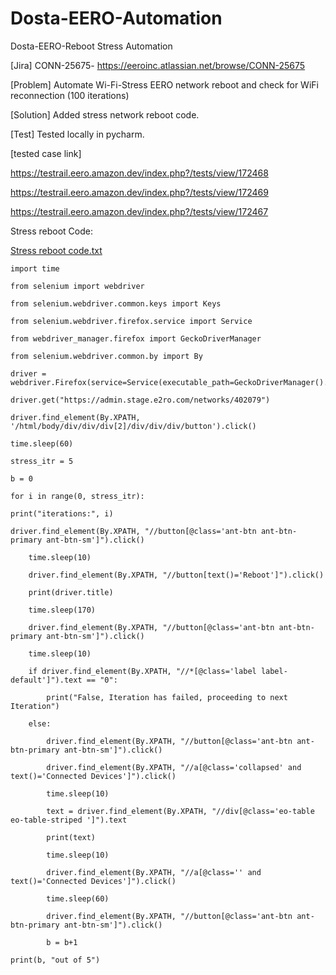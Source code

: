 
# Dosta-EERO-Automation
Dosta-EERO-Reboot Stress Automation

[Jira] CONN-25675- https://eeroinc.atlassian.net/browse/CONN-25675

[Problem] Automate Wi-Fi-Stress EERO network reboot and check for WiFi reconnection (100 iterations)

[Solution] Added stress network reboot code.

[Test] Tested locally in pycharm.

[tested case link]

https://testrail.eero.amazon.dev/index.php?/tests/view/172468

https://testrail.eero.amazon.dev/index.php?/tests/view/172469

https://testrail.eero.amazon.dev/index.php?/tests/view/172467

Stress reboot Code:


[Stress reboot code.txt](https://github.com/rraymneero/Dosta-EERO-Automation/files/10792337/Stress.reboot.code.txt)


    import time

    from selenium import webdriver

    from selenium.webdriver.common.keys import Keys

    from selenium.webdriver.firefox.service import Service

    from webdriver_manager.firefox import GeckoDriverManager

    from selenium.webdriver.common.by import By

    driver = webdriver.Firefox(service=Service(executable_path=GeckoDriverManager().install()))

    driver.get("https://admin.stage.e2ro.com/networks/402079")

    driver.find_element(By.XPATH, '/html/body/div/div/div[2]/div/div/div/button').click()

    time.sleep(60)

    stress_itr = 5

    b = 0

    for i in range(0, stress_itr):

    print("iterations:", i)

    driver.find_element(By.XPATH, "//button[@class='ant-btn ant-btn-primary ant-btn-sm']").click()

        time.sleep(10)

        driver.find_element(By.XPATH, "//button[text()='Reboot']").click()

        print(driver.title)

        time.sleep(170)

        driver.find_element(By.XPATH, "//button[@class='ant-btn ant-btn-primary ant-btn-sm']").click()

        time.sleep(10)

        if driver.find_element(By.XPATH, "//*[@class='label label-default']").text == "0":

            print("False, Iteration has failed, proceeding to next Iteration")

        else:

            driver.find_element(By.XPATH, "//button[@class='ant-btn ant-btn-primary ant-btn-sm']").click()

            driver.find_element(By.XPATH, "//a[@class='collapsed' and text()='Connected Devices']").click()

            time.sleep(10)

            text = driver.find_element(By.XPATH, "//div[@class='eo-table eo-table-striped ']").text

            print(text)

            time.sleep(10)

            driver.find_element(By.XPATH, "//a[@class='' and text()='Connected Devices']").click()

            time.sleep(60)

            driver.find_element(By.XPATH, "//button[@class='ant-btn ant-btn-primary ant-btn-sm']").click()

            b = b+1

    print(b, "out of 5")
